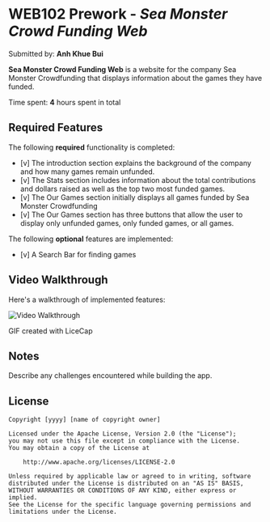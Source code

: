 # WEB102 Prework - *Sea Monster Crowd Funding Web*

Submitted by: **Anh Khue Bui**

**Sea Monster Crowd Funding Web** is a website for the company Sea Monster Crowdfunding that displays information about the games they have funded.

Time spent: **4** hours spent in total

## Required Features

The following **required** functionality is completed:

* [v] The introduction section explains the background of the company and how many games remain unfunded.
* [v] The Stats section includes information about the total contributions and dollars raised as well as the top two most funded games.
* [v] The Our Games section initially displays all games funded by Sea Monster Crowdfunding
* [v] The Our Games section has three buttons that allow the user to display only unfunded games, only funded games, or all games.

The following **optional** features are implemented:

* [v] A Search Bar for finding games

## Video Walkthrough

Here's a walkthrough of implemented features:

<img src='https://github.com/user-attachments/assets/b93927f6-7a98-4e72-8375-0fac05273ba2' title='Video Walkthrough' width='' alt='Video Walkthrough' />

<!-- Replace this with whatever GIF tool you used! -->
GIF created with LiceCap 

## Notes

Describe any challenges encountered while building the app.

## License

    Copyright [yyyy] [name of copyright owner]

    Licensed under the Apache License, Version 2.0 (the "License");
    you may not use this file except in compliance with the License.
    You may obtain a copy of the License at

        http://www.apache.org/licenses/LICENSE-2.0

    Unless required by applicable law or agreed to in writing, software
    distributed under the License is distributed on an "AS IS" BASIS,
    WITHOUT WARRANTIES OR CONDITIONS OF ANY KIND, either express or implied.
    See the License for the specific language governing permissions and
    limitations under the License.
